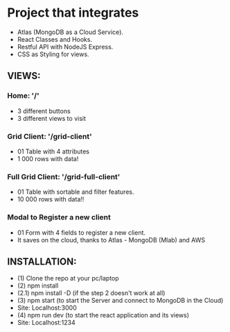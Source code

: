 # Project that integrates 
* Atlas (MongoDB as a Cloud Service).
* React Classes and Hooks.
* Restful API with NodeJS Express.
* CSS as Styling for views.

<!-- VIEWS -->
## VIEWS:
### Home: '/'
* 3 different buttons
* 3 different views to visit
### Grid Client: '/grid-client'
* 01 Table with 4 attributes
* 1 000 rows with data!
### Full Grid  Client: '/grid-full-client'
* 01 Table with sortable and filter features.
* 10 000 rows with data!!
### Modal to Register a new client
* 01 Form with 4 fields to register a new client.
* It saves on the cloud, thanks to Atlas - MongoDB (Mlab) and AWS

<!-- INSTALLATION -->
## INSTALLATION:
* (1) Clone the repo at your pc/laptop
* (2) npm install
* (2.1) npm install -D (if the step 2 doesn't work at all)
* (3) npm start (to start the Server and connect to MongoDB in the Cloud)
* Site: Localhost:3000
* (4) npm run dev (to start the react application and its views)
* Site: Localhost:1234
      

